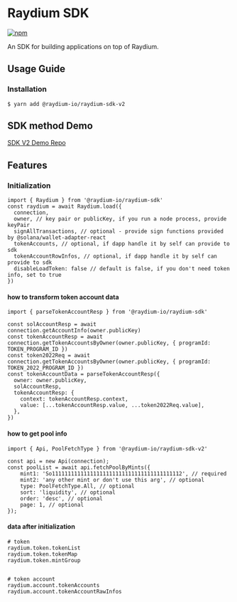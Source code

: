 # Raydium SDK

[npm-image]: https://img.shields.io/npm/v/@raydium-io/raydium-sdk-v2.svg?style=flat
[npm-url]: https://www.npmjs.com/package/@raydium-io/raydium-sdk-v2

[![npm][npm-image]][npm-url]

An SDK for building applications on top of Raydium.

## Usage Guide

### Installation

```
$ yarn add @raydium-io/raydium-sdk-v2
```

## SDK method Demo

[SDK V2 Demo Repo](https://github.com/raydium-io/raydium-sdk-V2-demo)

## Features

### Initialization

```
import { Raydium } from '@raydium-io/raydium-sdk'
const raydium = await Raydium.load({
  connection,
  owner, // key pair or publicKey, if you run a node process, provide keyPair
  signAllTransactions, // optional - provide sign functions provided by @solana/wallet-adapter-react
  tokenAccounts, // optional, if dapp handle it by self can provide to sdk
  tokenAccountRowInfos, // optional, if dapp handle it by self can provide to sdk
  disableLoadToken: false // default is false, if you don't need token info, set to true
})
```

#### how to transform token account data

```
import { parseTokenAccountResp } from '@raydium-io/raydium-sdk'

const solAccountResp = await connection.getAccountInfo(owner.publicKey)
const tokenAccountResp = await connection.getTokenAccountsByOwner(owner.publicKey, { programId: TOKEN_PROGRAM_ID })
const token2022Req = await connection.getTokenAccountsByOwner(owner.publicKey, { programId: TOKEN_2022_PROGRAM_ID })
const tokenAccountData = parseTokenAccountResp({
  owner: owner.publicKey,
  solAccountResp,
  tokenAccountResp: {
    context: tokenAccountResp.context,
    value: [...tokenAccountResp.value, ...token2022Req.value],
  },
})
```

#### how to get pool info

```
import { Api, PoolFetchType } from '@raydium-io/raydium-sdk-v2'

const api = new Api(connection);
const poolList = await api.fetchPoolByMints({
    mint1: 'So11111111111111111111111111111111111111112', // required
    mint2: 'any other mint or don't use this arg', // optional
    type: PoolFetchType.All, // optional
    sort: 'liquidity', // optional
    order: 'desc', // optional
    page: 1, // optional
});
```

#### data after initialization

```
# token
raydium.token.tokenList
raydium.token.tokenMap
raydium.token.mintGroup


# token account
raydium.account.tokenAccounts
raydium.account.tokenAccountRawInfos
```
